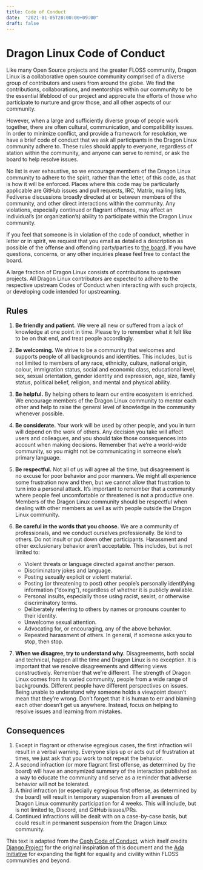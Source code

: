 ```yaml
---
title: Code of Conduct
date:  "2021-01-05T20:00:00+09:00"
draft: false
---
```


# Dragon Linux Code of Conduct

Like many Open Source projects and the greater FLOSS community, Dragon Linux is a collaborative open source community comprised of a diverse group of contributors and users from around the globe. We find the contributions, collaborations, and mentorships within our community to be the essential lifeblood of our project and appreciate the efforts of those who participate to nurture and grow those, and all other aspects of our community.

However, when a large and sufficiently diverse group of people work together, there are often cultural, communication, and compatibility issues. In order to minimize conflict, and provide a framework for resolution, we have a brief code of conduct that we ask all participants in the Dragon Linux community adhere to. These rules should apply to everyone, regardless of station within the community, and anyone can serve to remind, or ask the board to help resolve issues.

No list is ever exhaustive, so we encourage members of the Dragon Linux community to adhere to the spirit, rather than the letter, of this code, as that is how it will be enforced. Places where this code may be particularly applicable are GitHub issues and pull requests, IRC, Matrix, mailing lists, Fediverse discussions broadly directed at or between members of the community, and other direct interactions within the community. Any violations, especially continued or flagrant offenses, may affect an individual’s (or organization’s) ability to participate within the Dragon Linux community.

If you feel that someone is in violation of the code of conduct, whether in letter or in spirit, we request that you email as detailed a description as possible of the offense and offending party/parties to [the board](mailto:mattthetekie@venith.net). If you have questions, concerns, or any other inquiries please feel free to contact the board.

A large fraction of Dragon Linux consists of contributions to upstream projects. All Dragon Linux contributors are expected to adhere to the respective upstream Codes of Conduct when interacting with such projects, or developing code intended for upstreaming.

## Rules

1. **Be friendly and patient.** We were all new or suffered from a lack of knowledge at one point in time. Please try to remember what it felt like to be on that end, and treat people accordingly.

2. **Be welcoming.** We strive to be a community that welcomes and supports people of all backgrounds and identities. This includes, but is not limited to members of any race, ethnicity, culture, national origin, colour, immigration status, social and economic class, educational level, sex, sexual orientation, gender identity and expression, age, size, family status, political belief, religion, and mental and physical ability.

3. **Be helpful.** By helping others to learn our entire ecosystem is enriched. We encourage members of the Dragon Linux community to mentor each other and help to raise the general level of knowledge in the community whenever possible.

4. **Be considerate.** Your work will be used by other people, and you in turn will depend on the work of others. Any decision you take will affect users and colleagues, and you should take those consequences into account when making decisions. Remember that we’re a world-wide community, so you might not be communicating in someone else’s primary language.

5. **Be respectful.** Not all of us will agree all the time, but disagreement is no excuse for poor behavior and poor manners. We might all experience some frustration now and then, but we cannot allow that frustration to turn into a personal attack. It’s important to remember that a community where people feel uncomfortable or threatened is not a productive one. Members of the Dragon Linux community should be respectful when dealing with other members as well as with people outside the Dragon Linux community.

6. **Be careful in the words that you choose.** We are a community of professionals, and we conduct ourselves professionally. Be kind to others. Do not insult or put down other participants. Harassment and other exclusionary behavior aren’t acceptable. This includes, but is not limited to:
    * Violent threats or language directed against another person.
    * Discriminatory jokes and language.
    * Posting sexually explicit or violent material.
    * Posting (or threatening to post) other people’s personally identifying information (“doxing”), regardless of whether it is publicly available.
    * Personal insults, especially those using racist, sexist, or otherwise discriminatory terms.
    * Deliberately referring to others by names or pronouns counter to their identity.
    * Unwelcome sexual attention.
    * Advocating for, or encouraging, any of the above behavior.
    * Repeated harassment of others. In general, if someone asks you to stop, then stop.

7. **When we disagree, try to understand why.** Disagreements, both social and technical, happen all the time and Dragon Linux is no exception. It is important that we resolve disagreements and differing views constructively. Remember that we’re different. The strength of Dragon Linux comes from its varied community, people from a wide range of backgrounds. Different people have different perspectives on issues. Being unable to understand why someone holds a viewpoint doesn’t mean that they’re wrong. Don’t forget that it is human to err and blaming each other doesn’t get us anywhere. Instead, focus on helping to resolve issues and learning from mistakes.

## Consequences

1. Except in flagrant or otherwise egregious cases, the first infraction will result in a verbal warning. Everyone slips up or acts out of frustration at times, we just ask that you work to not repeat the behavior.
2. A second infraction (or more flagrant first offense, as determined by the board) will have an anonymized summary of the interaction published as a way to educate the community and serve as a reminder that adverse behavior will not be tolerated.
3. A third infraction (or especially egregious first offense, as determined by the board) will result in temporary suspension from all avenues of Dragon Linux community participation for 4 weeks. This will include, but is not limited to, Discord, and GitHub issues/PRs.
4. Continued infractions will be dealt with on a case-by-case basis, but could result in permanent suspension from the Dragon Linux community.

This text is adapted from the [Ceph Code of Conduct](https://ceph.io/community/code-of-conduct/), which itself credits [Django Project](https://www.djangoproject.com/conduct/) for the original inspiration of this document and the [Ada Initiative](https://adainitiative.org/) for expanding the fight for equality and civility within FLOSS communities and beyond.
